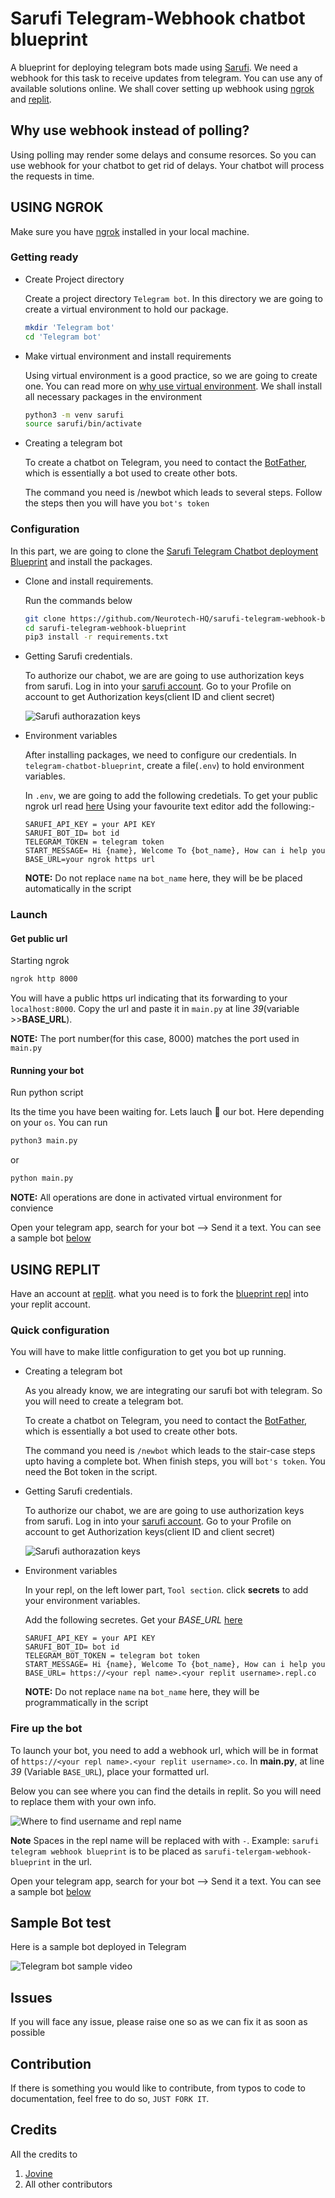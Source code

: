 # Sarufi Telegram-Webhook chatbot blueprint

A blueprint for deploying telegram bots made using [Sarufi](https://docs.sarufi.io/). We need a webhook for this task to receive updates from telegram. You can use any of available solutions online. We shall cover setting up webhook using [ngrok](#using-ngrok) and [replit](#using-replit).

## Why use webhook instead of polling?

Using polling may render some delays and consume resorces. So you can use webhook for your chatbot to get rid of delays. Your chatbot will process the requests in time.

## USING NGROK

Make sure you have [ngrok](https://ngrok.com) installed in your local machine.

### Getting ready

- Create Project directory

  Create a project directory `Telegram bot`. In this directory we are going to create a virtual environment to hold our package.

  ```bash
  mkdir 'Telegram bot'
  cd 'Telegram bot'

  ```

- Make virtual environment and install requirements

  Using virtual environment is a good practice, so we are going to create one. You can read more on [why use virtual environment](https://www.freecodecamp.org/news/how-to-setup-virtual-environments-in-python/). We shall install all necessary packages in the environment

  ```bash
  python3 -m venv sarufi
  source sarufi/bin/activate
  ```

- Creating a telegram bot

  To create a chatbot on Telegram, you need to contact the [BotFather](https://telegram.me/BotFather), which is essentially a bot used to create other bots.

  The command you need is /newbot which leads to several steps. Follow the steps then you will have you `bot's token`

### Configuration

In this part, we are going to clone the [Sarufi Telegram Chatbot deployment Blueprint](https://github.com/Neurotech-HQ/sarufi-telegram-webhook-blueprint) and install the packages.

- Clone and install requirements.

  Run the commands below

  ```bash
  git clone https://github.com/Neurotech-HQ/sarufi-telegram-webhook-blueprint.git
  cd sarufi-telegram-webhook-blueprint
  pip3 install -r requirements.txt
  ```

- Getting Sarufi credentials.
  
  To authorize our chabot, we are are going to use authorization keys from sarufi. Log in into your [sarufi account](https://sarufi.io). Go to your Profile on account to get Authorization keys(client ID and client secret)

  ![Sarufi authorazation keys](img/sarufi_authorization.png)

- Environment variables

  After installing packages, we need to configure our credentials. In `telegram-chatbot-blueprint`, create a file(`.env`) to hold environment variables.

  In `.env`, we are going to add the following credetials. To get your public ngrok url read [here](#get-public-url) Using your favourite text editor add the following:-

  ```text
  SARUFI_API_KEY = your API KEY
  SARUFI_BOT_ID= bot id
  TELEGRAM_TOKEN = telegram token
  START_MESSAGE= Hi {name}, Welcome To {bot_name}, How can i help you
  BASE_URL=your ngrok https url
  ```

  **NOTE:** Do not replace `name` na `bot_name` here, they will be be placed automatically in the script

### Launch

#### Get public url

Starting ngrok
  
  ```bash
  ngrok http 8000
  ```

  You will have a public https url indicating that its forwarding to your `localhost:8000`. Copy the url and paste it in `main.py` at line _39_(variable >>**BASE_URL**).

  **NOTE:** The port number(for this case, 8000) matches the port used in `main.py`

#### Running your bot

Run python script
  
  Its the time you have been waiting for. Lets lauch 🚀 our bot. Here depending on your `os`. You can run

  ```python
  python3 main.py
  ```

  or
  
  ```python
  python main.py
  ```
  
  **NOTE:** All operations are done in activated virtual environment for convience

Open your telegram app, search for your bot --> Send it a text. You can see a sample bot [below](#sample-bot-test)

## USING REPLIT

Have an account at [replit](https://replit.com). what you need is to fork the [blueprint repl](https://replit.com/@neurotechafrica/sarufi-telegram-webhook-blueprint) into your replit account.

### Quick configuration

You will have to make little configuration to get you bot up running.

- Creating a telegram bot

  As you already know, we are integrating our sarufi bot with telegram. So you will need to create a telegram bot.

  To create a chatbot on Telegram, you need to contact the [BotFather](https://telegram.me/BotFather), which is essentially a bot used to create other bots.

  The command you need is `/newbot` which leads to the stair-case steps upto having a complete bot. When finish steps, you will `bot's token`. You need the Bot token in the script.

- Getting Sarufi credentials.
  
  To authorize our chabot, we are are going to use authorization keys from sarufi. Log in into your [sarufi account](https://sarufi.io). Go to your Profile on account to get Authorization keys(client ID and client secret)

  ![Sarufi authorazation keys](img/sarufi_authorization.png)

- Environment variables

  In your repl, on the left lower part, `Tool section`. click **secrets** to add your environment variables.

  Add the following secretes. Get your _BASE_URL_ [here](#fire-up-the-bot)

  ```text
  SARUFI_API_KEY = your API KEY
  SARUFI_BOT_ID= bot id
  TELEGRAM_BOT_TOKEN = telegram bot token
  START_MESSAGE= Hi {name}, Welcome To {bot_name}, How can i help you
  BASE_URL= https://<your repl name>.<your replit username>.repl.co
  ```

  **NOTE:** Do not replace `name` na `bot_name` here, they will be programmatically in the script

### Fire up the bot

To launch your bot, you need to add a webhook url, which will be in format of `https://<your repl name>.<your replit username>.co`. In **main.py**, at line _39_ (Variable `BASE_URL`), place your formatted url.

Below you can see where you can find the details in replit. So you will need to replace them with your own info.

![Where to find username and repl name](./img/repl-name-and-username-in-replit.png)

**Note** Spaces in the repl name will be replaced with with `-`. Example: `sarufi telegram webhook blueprint` is to be placed as `sarufi-telergam-webhook-blueprint` in the url.

Open your telegram app, search for your bot --> Send it a text. You can see a sample bot [below](#sample-bot-test)

## Sample Bot test

Here is a sample bot deployed in Telegram

![Telegram bot sample video](./img/sample.gif)

## Issues

If you will face any issue, please raise one so as we can fix it as soon as possible

## Contribution

If there is something you would like to contribute, from typos to code to documentation, feel free to do so, `JUST FORK IT`.

## Credits

All the credits to

1. [Jovine](https://github.com/jovyinny)
2. All other contributors

